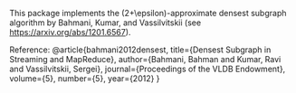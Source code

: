 This package implements the (2+\epsilon)-approximate densest subgraph algorithm
by Bahmani, Kumar, and Vassilvitskii (see https://arxiv.org/abs/1201.6567).

Reference:
@article{bahmani2012densest,
  title={Densest Subgraph in Streaming and MapReduce},
  author={Bahmani, Bahman and Kumar, Ravi and Vassilvitskii, Sergei},
  journal={Proceedings of the VLDB Endowment},
  volume={5},
  number={5},
  year={2012}
}

